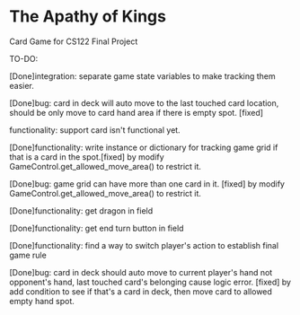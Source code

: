 # The Apathy of Kings
 Card Game for CS122 Final Project



TO-DO:

[Done]integration: separate game state variables to make tracking them easier.

[Done]bug: card in deck will auto move to the last touched card location, should be only move to card hand area if there is empty spot. [fixed]

functionality: support card isn't functional yet.

[Done]functionality: write instance or dictionary for tracking game grid if that is a card in the spot.[fixed] by modify GameControl.get_allowed_move_area() to restrict it.

[Done]bug: game grid can have more than one card in it. [fixed] by modify GameControl.get_allowed_move_area() to restrict it.

[Done]functionality: get dragon in field

[Done]functionality: get end turn button in field

[Done]functionality: find a way to switch player's action to establish final game rule

[Done]bug: card in deck should auto move to current player's hand not opponent's hand, last touched card's belonging cause logic error. [fixed] by add condition to see if that's a card in deck, then move card to allowed empty hand spot.
